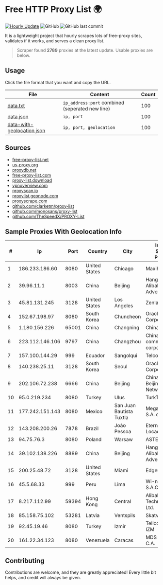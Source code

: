 
# Free HTTP Proxy List 🌍

[![Hourly Update](https://github.com/mertguvencli/http-proxy-list/actions/workflows/main.yml/badge.svg?branch=main)](https://github.com/mertguvencli/http-proxy-list/actions/workflows/main.yml)
![GitHub](https://img.shields.io/github/license/mertguvencli/http-proxy-list)
![GitHub last commit](https://img.shields.io/github/last-commit/mertguvencli/http-proxy-list)

It is a lightweight project that hourly scrapes lots of free-proxy sites, validates if it works, and serves a clean proxy list.


> Scraper found **2789** proxies at the latest update. Usable proxies are below.

## Usage

Click the file format that you want and copy the URL.


|File|Content|Count|
|----|-------|-----|
|[data.txt](https://raw.githubusercontent.com/mertguvencli/http-proxy-list/main/proxy-list/data.txt)|`ip_address:port` combined (seperated new line)|100|
|[data.json](https://raw.githubusercontent.com/mertguvencli/http-proxy-list/main/proxy-list/data.json)|`ip, port`|100|
|[data-with-geolocation.json](https://raw.githubusercontent.com/mertguvencli/http-proxy-list/main/proxy-list/data-with-geolocation.json)|`ip, port, geolocation`|100|

## Sources

* [free-proxy-list.net](https://free-proxy-list.net)
* [us-proxy.org](https://www.us-proxy.org)
* [proxydb.net](http://proxydb.net)
* [free-proxy-list.com](https://free-proxy-list.com/?page=&port=&type%5B%5D=http&type%5B%5D=https&up_time=0&search=Search)
* [proxy-list.download](https://www.proxy-list.download/HTTP)
* [vpnoverview.com](https://vpnoverview.com/privacy/anonymous-browsing/free-proxy-servers)
* [proxyscan.io](https://www.proxyscan.io)
* [proxylist.geonode.com](https://proxylist.geonode.com/api/proxy-list?limit=300&page=1&sort_by=lastChecked&sort_type=desc&protocols=http,https)
* [proxyscrape.com](https://api.proxyscrape.com/v2/?request=displayproxies&protocol=http&timeout=10000&country=all&ssl=all&anonymity=all)
* [github.com/clarketm/proxy-list](https://raw.githubusercontent.com/clarketm/proxy-list/master/proxy-list-raw.txt)
* [github.com/monosans/proxy-list](https://raw.githubusercontent.com/monosans/proxy-list/main/proxies/http.txt)
* [github.com/TheSpeedX/PROXY-List](https://raw.githubusercontent.com/TheSpeedX/PROXY-List/master/http.txt)


## Sample Proxies With Geolocation Info

|#|Ip|Port|Country|City|Internet Service Provider|
|-|--|----|-------|----|-------------------------|
|1|186.233.186.60|8080|United States|Chicago|Maxihost LTDA|
|2|39.96.11.1|8003|China|Beijing|Hangzhou Alibaba Advertising Co|
|3|45.81.131.245|3128|United States|Los Angeles|Zenlayer Inc|
|4|152.67.198.97|8080|South Korea|Chuncheon|Oracle Corporation|
|5|1.180.156.226|65001|China|Changning|Chinanet|
|6|223.112.146.106|9797|China|Changzhou|China Mobile communications corporation|
|7|157.100.144.29|999|Ecuador|Sangolqui|Telconet S.A|
|8|140.238.25.11|3128|South Korea|Seoul|Oracle Corporation|
|9|202.106.72.238|6666|China|Beijing|China Unicom Beijing Province Network|
|10|95.0.219.234|8080|Turkey|Ulus|TurkTelecom|
|11|177.242.151.143|8080|Mexico|San Juan Bautista Tuxtla|Mega Cable, S.A. de C.V.|
|12|143.208.200.26|7878|Brazil|João Pessoa|Eternal VÔdeo Locadora Ltda|
|13|94.75.76.3|8080|Poland|Warsaw|ASTER Sp. z o.o|
|14|39.102.138.226|8889|China|Beijing|Hangzhou Alibaba Advertising Co|
|15|200.25.48.72|3128|United States|Miami|Edgeuno SAS|
|16|45.5.68.33|999|Peru|Lima|Wi-net Telecom S.A.C.|
|17|8.217.112.99|59394|Hong Kong|Central|Alibaba (US) Technology Co., Ltd.|
|18|85.158.75.102|53281|Latvia|Ventspils|Skatvis|
|19|92.45.19.46|8080|Turkey|Izmir|Tellcom ADSL IZM|
|20|161.22.34.123|8080|Venezuela|Caracas|MDS TELECOM C.A.|



## Contributing

Contributions are welcome, and they are greatly appreciated! Every
little bit helps, and credit will always be given.

